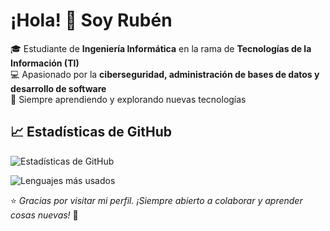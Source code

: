 # ¡Hola! 👋 Soy Rubén

🎓 Estudiante de **Ingeniería Informática** en la rama de **Tecnologías de la Información (TI)**  
💻 Apasionado por la **ciberseguridad, administración de bases de datos y desarrollo de software**  
🚀 Siempre aprendiendo y explorando nuevas tecnologías  

## 📈 Estadísticas de GitHub

![Estadísticas de GitHub](https://github-readme-stats.vercel.app/api?username=rubverd&show_icons=true&theme=radical)

![Lenguajes más usados](https://github-readme-stats.vercel.app/api/top-langs/?username=rubverd&layout=compact&theme=radical)


⭐ *Gracias por visitar mi perfil. ¡Siempre abierto a colaborar y aprender cosas nuevas!* 🚀


<!--
**rubverd/rubverd** is a ✨ _special_ ✨ repository because its `README.md` (this file) appears on your GitHub profile.

Here are some ideas to get you started:

- 🔭 I’m currently working on ...
- 🌱 I’m currently learning ...
- 👯 I’m looking to collaborate on ...
- 🤔 I’m looking for help with ...
- 💬 Ask me about ...
- 📫 How to reach me: ...
- 😄 Pronouns: ...
- ⚡ Fun fact: ...
-->
